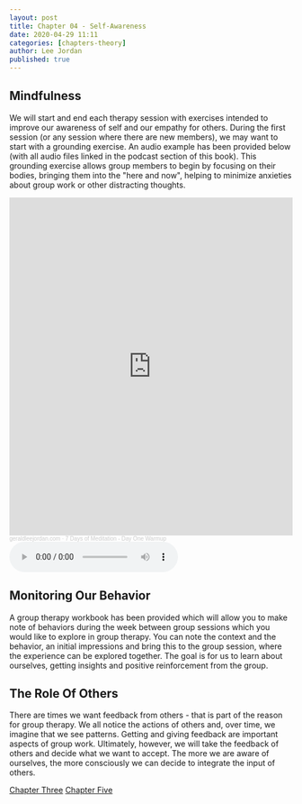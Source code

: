```yaml
---
layout: post
title: Chapter 04 - Self-Awareness
date: 2020-04-29 11:11
categories: [chapters-theory]
author: Lee Jordan
published: true
---
```


<h2>Mindfulness</h2>

We will start and end each therapy session with exercises intended to improve our awareness of self and our empathy for others. During the first session (or any session where there are new members), we may want to start with a grounding exercise. An audio example has been provided below (with all audio files linked in the podcast section of this book). This grounding exercise allows group members to begin by focusing on their bodies, bringing them into the "here and now", helping to minimize anxieties about group work or other distracting thoughts.

<iframe width="100%" height="600" scrolling="no" frameborder="no" allow="autoplay" src="https://w.soundcloud.com/player/?url=https%3A//api.soundcloud.com/tracks/807236335&color=%23333333&auto_play=false&hide_related=false&show_comments=true&show_user=true&show_reposts=false&show_teaser=true&visual=true"></iframe><div style="font-size: 10px; color: #cccccc;line-break: anywhere;word-break: normal;overflow: hidden;white-space: nowrap;text-overflow: ellipsis; font-family: Interstate,Lucida Grande,Lucida Sans Unicode,Lucida Sans,Garuda,Verdana,Tahoma,sans-serif;font-weight: 100;"><a href="https://soundcloud.com/geraldleejordan" title="geraldleejordan.com" target="_blank" style="color: #cccccc; text-decoration: none;">geraldleejordan.com</a> · <a href="https://soundcloud.com/geraldleejordan/7-days-of-meditation-day-one-warmup" title="7 Days of Meditation - Day One Warmup" target="_blank" style="color: #cccccc; text-decoration: none;">7 Days of Meditation - Day One Warmup</a></div>

<audio controls>
  <source src="horse.ogg" type="audio/ogg">
  <source src="horse.mp3" type="audio/mpeg">
Your browser does not support the audio element.
</audio>

<h2>Monitoring Our Behavior</h2>

A group therapy workbook has been provided which will allow you to make note of behaviors during the week between group sessions which you would like to explore in group therapy. You can note the context and the behavior, an initial impressions and bring this to the group session, where the experience can be explored together. The goal is for us to learn about ourselves, getting insights and positive reinforcement from the group.

<h2>The Role Of Others</h2>

There are times we want feedback from others - that is part of the reason for group therapy. We all notice the actions of others and, over time, we imagine that we see patterns. Getting and giving feedback are important aspects of group work. Ultimately, however, we will take the feedback of others and decide what we want to accept. The more we are aware of ourselves, the more consciously we can decide to integrate the input of others.



<div class="pagination">
    <a class="pagination-item older" href="https://therapy.geraldleejordan.com/chapter-03/">Chapter Three</a>
      <a class="pagination-item newer" href="https://therapy.geraldleejordan.com/chapter-05/">Chapter Five</a>
</div>
